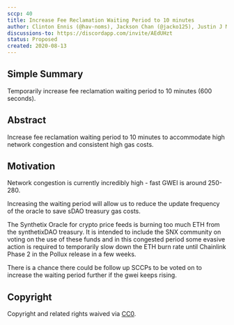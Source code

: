 ```yaml
---
sccp: 40
title: Increase Fee Reclamation Waiting Period to 10 minutes
author: Clinton Ennis (@hav-noms), Jackson Chan (@jacko125), Justin J Moses (@justinjmoses), Kain Warwick (@kaiynne)
discussions-to: https://discordapp.com/invite/AEdUHzt
status: Proposed
created: 2020-08-13
---
```


<!--You can leave these HTML comments in your merged SCCP and delete the visible duplicate text guides, they will not appear and may be helpful to refer to if you edit it again. This is the suggested template for new SCCPs. Note that an SCCP number will be assigned by an editor. When opening a pull request to submit your SCCP, please use an abbreviated title in the filename, `sccp-draft_title_abbrev.md`. The title should be 44 characters or less.-->

## Simple Summary

<!--"If you can't explain it simply, you don't understand it well enough." Provide a simplified and layman-accessible explanation of the SCCP.-->

Temporarily increase fee reclamation waiting period to 10 minutes (600 seconds).

## Abstract

<!--A short (~200 word) description of the variable change proposed.-->

Increase fee reclamation waiting period to 10 minutes to accommodate high network congestion and consistent high gas costs.

## Motivation

<!--The motivation is critical for SCCPs that want to update variables within Synthetix. It should clearly explain why the existing variable is not incentive aligned. SCCP submissions without sufficient motivation may be rejected outright.-->

Network congestion is currently incredibly high - fast GWEI is around 250-280. 

Increasing the waiting period will allow us to reduce the update frequency of the oracle to save sDAO treasury gas costs.

The Synthetix Oracle for crypto price feeds is burning too much ETH from the synthetixDAO treasury. It is intended to include the SNX community on voting on the use of these funds and in this congested period some evasive action is required to temporarily slow down the ETH burn rate until Chainlink Phase 2 in the Pollux release in a few weeks.

There is a chance there could be follow up SCCPs to be voted on to increase the waiting period further if the gwei keeps rising. 

## Copyright

Copyright and related rights waived via [CC0](https://creativecommons.org/publicdomain/zero/1.0/).
